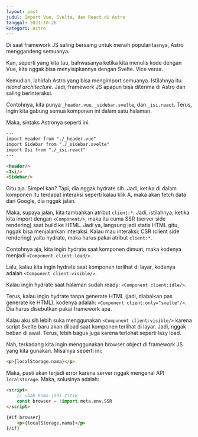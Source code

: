 ```yaml
---
layout: post
judul: Import Vue, Svelte, dan React di Astro
tanggal: 2021-10-26
kategori: Astro
---
```


Di saat framework JS saling bersaing untuk meraih popularitasnya, Astro menggandeng semuanya.

Kan, seperti yang kita tau, bahwasanya ketika kita menulis kode dengan Vue, kita nggak bisa menyisipkannya dengan Svelte. Vice versa.

Kemudian, lahirlah Astro yang bisa mengimport semuanya. Istilahnya itu _island architecture_. Jadi, framework JS apapun bisa diterima di Astro dan saling berinteraksi.

Contohnya, kita punya `_header.vue`, `_sidebar.svelte`, dan `_isi.react`. Terus, ingin kita gabung semua komponen ini dalam satu halaman.

Maka, sintaks Astronya seperti ini:

```html
---
import Header from "./_header.vue"
import Sidebar from "./_sidebar.svelte"
import Isi from "./_isi.react"
---

<Header/>
<Isi/>
<Sidebar/>
```

Gitu aja. Simpel kan? Tapi, dia nggak hydrate sih. Jadi, ketika di dalam komponen itu terdapat interaksi seperti kalau klik A, maka akan fetch data dari Google, dia nggak jalan.

Maka, supaya jalan, kita tambahkan atribut `client:*`. Jadi, istilahnya, ketika kita import dengan `<Component/>`, maka itu cuma SSR (server side rendering) saat build ke HTML. Jadi ya, langsung jadi statis HTML gitu, nggak bisa menjalankan interaksi. Kalau mau interaksi; CSR (client side rendering) yaitu hydrate, maka harus pakai atribut `client:*`.

Contohnya aja, kita ingin hydrate saat komponen dimuat, maka kodenya menjadi `<Component client:load/>`.

Lalu, kalau kita ingin hydrate saat komponen terlihat di layar, kodenya adalah `<Component client:visible/>`.

Kalau ingin hydrate saat halaman sudah ready: `<Component client:idle/>`.

Terus, kalau ingin hydrate tanpa generate HTML (jadi, diabaikan pas generate ke HTML), kodenya adalah: `<Component client:only="svelte"/>`. Dia harus disebutkan pakai framework apa.

Kalau aku sih lebih suka menggunakan `<Component client:visible/>` karena script Svelte baru akan diload saat komponen terlihat di layar. Jadi, nggak beban di awal. Terus, lebih bagus juga karena terlohat seperti lazy load.

Nah, terkadang kita ingin menggunakan browser object di framework JS yang kita gunakan. Misalnya seperti ini:

```html
<p>{localStorage.nama}</p>
```

Maka, pasti akan terjadi error karena server nggak mengenal API `localStorage`. Maka, solusinya adalah:

```html
<script>
	// ubah koma jadi titik
	const browser = !import,meta,env,SSR
</script>

{#if browser}
	<p>{localStorage.nama}</p>
{/if}
```
